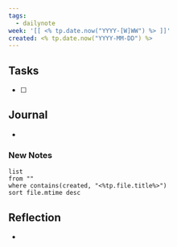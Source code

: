 ```yaml
---
tags:
  - dailynote
week: '[[ <% tp.date.now("YYYY-[W]WW") %> ]]'
created: <% tp.date.now("YYYY-MM-DD") %>
---
```

## Tasks
- [ ] 
## Journal
- 
### New Notes
```dataview
list
from ""
where contains(created, "<%tp.file.title%>")
sort file.mtime desc
```
## Reflection
- 
